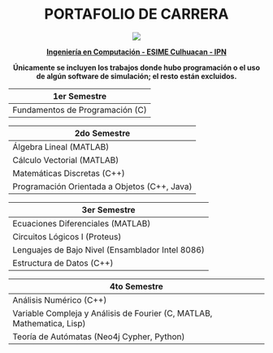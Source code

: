 <h1 align="center">
  PORTAFOLIO DE CARRERA
</h1>

<p align="center">
  <img src="https://user-images.githubusercontent.com/77185465/153744027-5240f051-60c6-48a4-a52a-acf726e5c12a.png" />
</p>

<p align="center"> 
  <b> <A HREF="https://www.ipn.mx/oferta-educativa/educacion-superior/ver-carrera.html?lg=es&id=6&nombre=Ingeniería-en-Computación" > Ingeniería en Computación - ESIME Culhuacan - IPN </A> </b>
</p>

<p align="center">
<b> Únicamente se incluyen los trabajos donde hubo programación o el uso de algún software de simulación; el resto están excluidos. </b>
</p>

| 1er Semestre |
|--|
| Fundamentos de Programación (C) |

| 2do Semestre |
|--|
| Álgebra Lineal (MATLAB) |
| Cálculo Vectorial (MATLAB) |
| Matemáticas Discretas (C++) |
| Programación Orientada a Objetos (C++, Java) |

| 3er Semestre |
|--|
| Ecuaciones Diferenciales (MATLAB) |
| Circuitos Lógicos I (Proteus) |
| Lenguajes de Bajo Nivel (Ensamblador Intel 8086) |
| Estructura de Datos (C++) |

| 4to Semestre |
|--|
| Análisis Numérico (C++) |
| Variable Compleja y Análisis de Fourier (C, MATLAB, Mathematica, Lisp) |
| Teoría de Autómatas (Neo4j Cypher, Python) |
